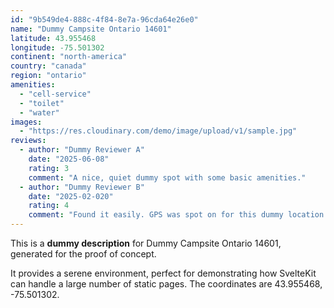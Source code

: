 ```yaml
---
id: "9b549de4-888c-4f84-8e7a-96cda64e26e0"
name: "Dummy Campsite Ontario 14601"
latitude: 43.955468
longitude: -75.501302
continent: "north-america"
country: "canada"
region: "ontario"
amenities:
  - "cell-service"
  - "toilet"
  - "water"
images:
  - "https://res.cloudinary.com/demo/image/upload/v1/sample.jpg"
reviews:
  - author: "Dummy Reviewer A"
    date: "2025-06-08"
    rating: 3
    comment: "A nice, quiet dummy spot with some basic amenities."
  - author: "Dummy Reviewer B"
    date: "2025-02-020"
    rating: 4
    comment: "Found it easily. GPS was spot on for this dummy location."
---
```


This is a **dummy description** for Dummy Campsite Ontario 14601, generated for the proof of concept.

It provides a serene environment, perfect for demonstrating how SvelteKit can handle a large number of static pages. The coordinates are 43.955468, -75.501302.
